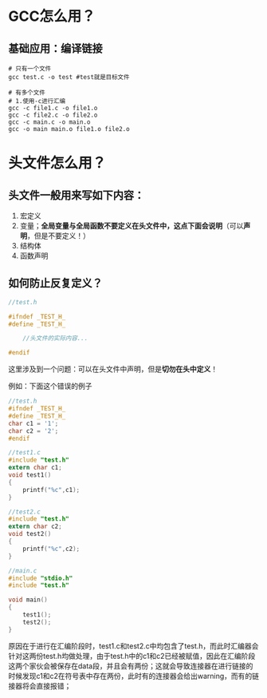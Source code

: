 

# GCC怎么用？

## 基础应用：编译链接

```shell
# 只有一个文件
gcc test.c -o test #test就是目标文件

# 有多个文件
# 1.使用-c进行汇编
gcc -c file1.c -o file1.o
gcc -c file2.c -o file2.o
gcc -c main.c -o main.o
gcc -o main main.o file1.o file2.o
```



# 头文件怎么用？

## 头文件一般用来写如下内容：

1. 宏定义
2. 变量；**全局变量与全局函数不要定义在头文件中，这点下面会说明**（可以**声明**，但是不要定义！）
3. 结构体
4. 函数声明

## 如何防止反复定义？

```c
//test.h

#ifndef _TEST_H_
#define _TEST_H_

	//头文件的实际内容...

#endif
```

这里涉及到一个问题：可以在头文件中声明，但是**切勿在头中定义**！

例如：下面这个错误的例子

```c
//test.h
#ifndef _TEST_H_
#define _TEST_H_
char c1 = '1';
char c2 = '2';
#endif
```

```c
//test1.c
#include "test.h"
extern char c1;
void test1()
{
    printf("%c",c1);
}
```

```c
//test2.c
#include "test.h"
extern char c2;
void test2()
{
    printf("%c",c2);
}
```

```c
//main.c
#include "stdio.h"
#include "test.h"

void main()
{
    test1();
    test2();
}
```

原因在于进行在汇编阶段时，test1.c和test2.c中均包含了test.h，而此时汇编器会针对这两份test.h均做处理，由于test.h中的c1和c2已经被赋值，因此在汇编阶段这两个家伙会被保存在data段，并且会有两份；这就会导致连接器在进行链接的时候发现c1和c2在符号表中存在两份，此时有的连接器会给出warning，而有的链接器将会直接报错；



